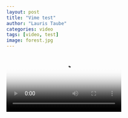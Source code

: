 ```yaml
---
layout: post
title: "Vime test"
author: "Lauris Taube"
categories: video
tags: [video, test]
image: forest.jpg
---
```


<div class="container">
	<video controls crossorigin playsinline poster="https://cdn.plyr.io/static/demo/View_From_A_Blue_Moon_Trailer-HD.jpg">
		<source src="https://s3.eu-central-1.wasabisys.com/videos-lauristaube/Test_144P.mp4" type="video/mp4" size="144">
		<source src="https://s3.eu-central-1.wasabisys.com/videos-lauristaube/Test_480P.mp4" type="video/mp4" size="480">
		<source src="https://s3.eu-central-1.wasabisys.com/videos-lauristaube/Test_720P.mp4" type="video/mp4" size="720">
		<source src="https://s3.eu-central-1.wasabisys.com/videos-lauristaube/Test_1080P.mp4" type="video/mp4" size="1080">

		<!-- Fallback for browsers that don't support the <video> element -->
		<a href="https://s3.eu-central-1.wasabisys.com/videos-lauristaube/Test_1080P.mp4" download>Download</a>
	</video>
</div>

<script>
const player = new Plyr('video', {'quality' : {default: 720, options: [1080, 720, 480, 144]}});

// Expose player so it can be used from the console
window.player = player;       
</script>

<!--
<div id="container">
  <vm-player playsinline>
    <vm-video cross-origin="true" poster="https://media.vimejs.com/poster.png">
      <source data-src="https://www.googleapis.com/drive/v3/files/1Luzl6EDnLIxjw-fSFOXaN7UXpz-gfTPj?alt=media&key=AIzaSyDu-Ues-PzVuRb8cJHVbZOg__lMzcNUdFo" type="video/mp4" />
    </vm-video> 

    <vm-default-ui></vm-default-ui>
  </vm-player>
</div>

<script>
  window.player = document.querySelector('vm-player');
</script>
-->



